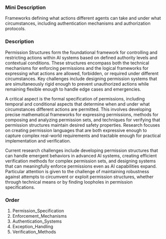 ### Mini Description

Frameworks defining what actions different agents can take and under what circumstances, including authentication mechanisms and authorization protocols.

### Description

Permission Structures form the foundational framework for controlling and restricting actions within AI systems based on defined authority levels and contextual conditions. These structures encompass both the technical mechanisms for enforcing permissions and the logical frameworks for expressing what actions are allowed, forbidden, or required under different circumstances. Key challenges include designing permission systems that are simultaneously rigid enough to prevent unauthorized actions while remaining flexible enough to handle edge cases and emergencies.

A critical aspect is the formal specification of permissions, including temporal and conditional aspects that determine when and under what circumstances different actions are permitted. This involves developing precise mathematical frameworks for expressing permissions, methods for composing and analyzing permission sets, and techniques for verifying that permission structures maintain desired safety properties. Research focuses on creating permission languages that are both expressive enough to capture complex real-world requirements and tractable enough for practical implementation and verification.

Current research challenges include developing permission structures that can handle emergent behaviors in advanced AI systems, creating efficient verification methods for complex permission sets, and designing systems that can meaningfully enforce permissions even as AI capabilities expand. Particular attention is given to the challenge of maintaining robustness against attempts to circumvent or exploit permission structures, whether through technical means or by finding loopholes in permission specifications.

### Order

1. Permission_Specification
2. Enforcement_Mechanisms
3. Authentication_Systems
4. Exception_Handling
5. Verification_Methods
